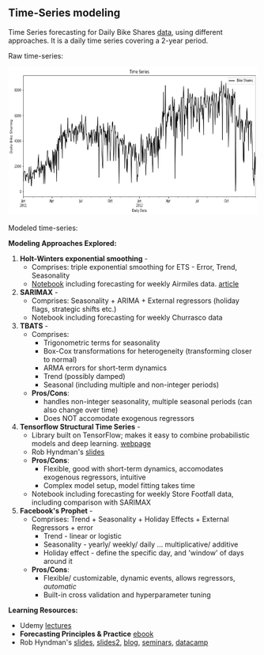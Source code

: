 ## Time-Series modeling

Time Series forecasting for Daily Bike Shares [data](https://www.kaggle.com/datasets/contactprad/bike-share-daily-data), using different approaches. It is a daily time series covering a 2-year period.

Raw time-series:
<p align="center">
  <img 
    width="600"
    height="300"
    src="https://github.com/uditgt/TimeSeries/blob/main/assets/DailyBikeSharing.png"
  >
</p>

Modeled time-series:


**Modeling Approaches Explored:**
1. **Holt-Winters exponential smoothing** - 
   * Comprises: triple exponential smoothing for ETS - Error, Trend, Seasonality
   * [Notebook](https://github.com/uditgt/TimeSeries/blob/main/1.%20Holt-Winters.ipynb) including forecasting for weekly Airmiles data. [article](https://timeseriesreasoning.com/contents/holt-winters-exponential-smoothing/)
2. **SARIMAX** -
   * Comprises: Seasonality + ARIMA + External regressors (holiday flags, strategic shifts etc.)
   * Notebook including forecasting for weekly Churrasco data
3. **TBATS** -
   * Comprises:
     * Trigonometric terms for seasonality
     * Box-Cox transformations for heterogeneity (transforming closer to normal)
     * ARMA errors for short-term dynamics
     * Trend (possibly damped)
     * Seasonal (including multiple and non-integer periods)
   * **Pros/Cons**:
     * handles non-integer seasonality, multiple seasonal periods (can also change over time)
     * Does NOT accomodate exogenous regressors
4. **Tensorflow Structural Time Series** -
   * Library built on TensorFlow; makes it easy to combine probabilistic models and deep learning. [webpage](https://www.tensorflow.org/probability)
   * Rob Hyndman's [slides](https://robjhyndman.com/nyc2018/3-2-TBATS.pdf)
   * **Pros/Cons**:
     * Flexible, good with short-term dynamics, accomodates exogenous regressors, intuitive
     * Complex model setup, model fitting takes time
   * Notebook including forecasting for weekly Store Footfall data, including comparison with SARIMAX
5. **Facebook's Prophet** - 
   * Comprises: Trend + Seasonality + Holiday Effects + External Regressors + error
      * Trend - linear or logistic
      * Seasonality - yearly/ weekly/ daily ... multiplicative/ additive
      * Holiday effect - define the specific day, and 'window' of days around it
    * **Pros/Cons**:
      * Flexible/ customizable, dynamic events, allows regressors, *automatic*
      * Built-in cross validation and hyperparameter tuning

**Learning Resources:**
* Udemy [lectures](https://www.udemy.com/course/forecasting-python/)
* **Forecasting Principles & Practice** [ebook](https://otexts.com/fpp3/)
* Rob Hyndman's [slides](https://robjhyndman.com/seminars/nyc2018/), [slides2](https://github.com/robjhyndman/ETC3550Slides), [blog](https://robjhyndman.com/), [seminars](https://robjhyndman.com/seminars/), [datacamp](https://app.datacamp.com/learn/courses/forecasting-in-r)
